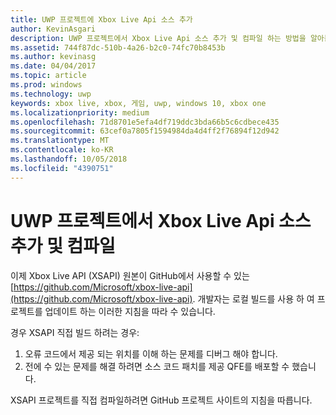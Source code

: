 ```yaml
---
title: UWP 프로젝트에 Xbox Live Api 소스 추가
author: KevinAsgari
description: UWP 프로젝트에서 Xbox Live Api 소스 추가 및 컴파일 하는 방법을 알아봅니다.
ms.assetid: 744f87dc-510b-4a26-b2c0-74fc70b8453b
ms.author: kevinasg
ms.date: 04/04/2017
ms.topic: article
ms.prod: windows
ms.technology: uwp
keywords: xbox live, xbox, 게임, uwp, windows 10, xbox one
ms.localizationpriority: medium
ms.openlocfilehash: 71d8701e5efa4df719ddc3bda66b5c6cdbece435
ms.sourcegitcommit: 63cef0a7805f1594984da4d4ff2f76894f12d942
ms.translationtype: MT
ms.contentlocale: ko-KR
ms.lasthandoff: 10/05/2018
ms.locfileid: "4390751"
---
```

# <a name="add-and-compile-the-xbox-live-apis-source-in-your-uwp-project"></a>UWP 프로젝트에서 Xbox Live Api 소스 추가 및 컴파일

이제 Xbox Live API (XSAPI) 원본이 GitHub에서 사용할 수 있는 [https://github.com/Microsoft/xbox-live-api](https://github.com/Microsoft/xbox-live-api). 개발자는 로컬 빌드를 사용 하 여 프로젝트를 업데이트 하는 이러한 지침을 따라 수 있습니다.

경우 XSAPI 직접 빌드 하려는 경우:
1. 오류 코드에서 제공 되는 위치를 이해 하는 문제를 디버그 해야 합니다.
1. 전에 수 있는 문제를 해결 하려면 소스 코드 패치를 제공 QFE를 배포할 수 했습니다.

XSAPI 프로젝트를 직접 컴파일하려면 GitHub 프로젝트 사이트의 지침을 따릅니다.
